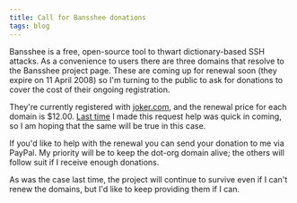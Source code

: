 ```yaml
---
title: Call for Bansshee donations
tags: blog
---
```


Bansshee is a free, open-source tool to thwart dictionary-based SSH attacks. As a convenience to users there are three domains that resolve to the Bansshee project page. These are coming up for renewal soon (they expire on 11 April 2008) so I'm turning to the public to ask for donations to cover the cost of their ongoing registration.

They're currently registered with [joker.com](https://joker.com/), and the renewal price for each domain is \$12.00. [Last time](http://typechecked.net/a/about/wincent/weblog/archives/2007/03/a_call_for_help.php) I made this request help was quick in coming, so I am hoping that the same will be true in this case.

If you'd like to help with the renewal you can send your donation to me via PayPal. My priority will be to keep the dot-org domain alive; the others will follow suit if I receive enough donations.

As was the case last time, the project will continue to survive even if I can't renew the domains, but I'd like to keep providing them if I can.

